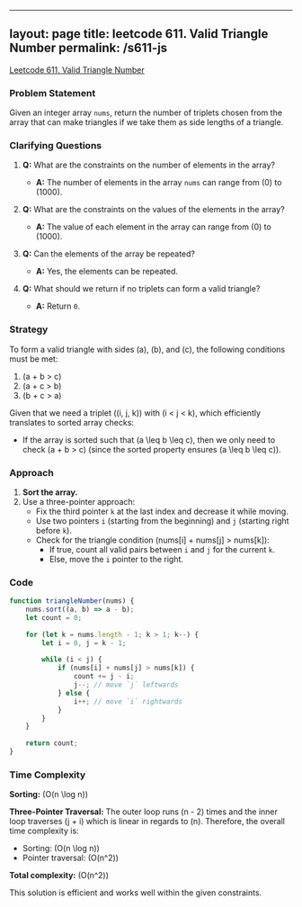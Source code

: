 
---
layout: page
title: leetcode 611. Valid Triangle Number
permalink: /s611-js
---
[Leetcode 611. Valid Triangle Number](https://algoadvance.github.io/algoadvance/l611)
### Problem Statement

Given an integer array `nums`, return the number of triplets chosen from the array that can make triangles if we take them as side lengths of a triangle.

### Clarifying Questions

1. **Q:** What are the constraints on the number of elements in the array?
   - **A:** The number of elements in the array `nums` can range from \(0\) to \(1000\).

2. **Q:** What are the constraints on the values of the elements in the array?
   - **A:** The value of each element in the array can range from \(0\) to \(1000\).

3. **Q:** Can the elements of the array be repeated?
   - **A:** Yes, the elements can be repeated.

4. **Q:** What should we return if no triplets can form a valid triangle?
   - **A:** Return `0`.

### Strategy

To form a valid triangle with sides \(a\), \(b\), and \(c\), the following conditions must be met:
1. \(a + b > c\)
2. \(a + c > b\)
3. \(b + c > a\)

Given that we need a triplet \((i, j, k)\) with \(i < j < k\), which efficiently translates to sorted array checks:
- If the array is sorted such that \(a \leq b \leq c\), then we only need to check \(a + b > c\) (since the sorted property ensures \(a \leq b \leq c\)).

### Approach

1. **Sort the array.**
2. Use a three-pointer approach:
   - Fix the third pointer `k` at the last index and decrease it while moving.
   - Use two pointers `i` (starting from the beginning) and `j` (starting right before `k`).
   - Check for the triangle condition \(nums[i] + nums[j] > nums[k]\):
     - If true, count all valid pairs between `i` and `j` for the current `k`.
     - Else, move the `i` pointer to the right.

### Code

```javascript
function triangleNumber(nums) {
    nums.sort((a, b) => a - b);
    let count = 0;
    
    for (let k = nums.length - 1; k > 1; k--) {
        let i = 0, j = k - 1;
        
        while (i < j) {
            if (nums[i] + nums[j] > nums[k]) {
                count += j - i;
                j--; // move `j` leftwards
            } else {
                i++; // move `i` rightwards
            }
        }
    }
    
    return count;
}
```

### Time Complexity

**Sorting:** \(O(n \log n)\)

**Three-Pointer Traversal:** The outer loop runs \(n - 2\) times and the inner loop traverses \(j + i\) which is linear in regards to \(n\). Therefore, the overall time complexity is:

- Sorting: \(O(n \log n)\)
- Pointer traversal: \(O(n^2)\)

**Total complexity:** \(O(n^2)\)

This solution is efficient and works well within the given constraints.